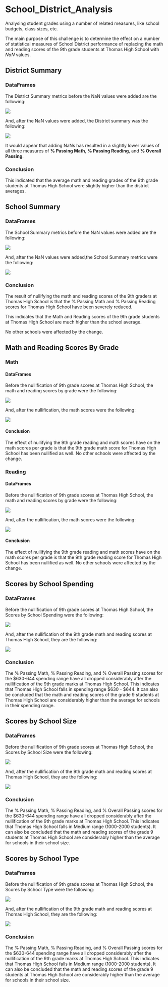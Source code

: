 # School_District_Analysis

Analysing student grades using a number of related measures, like school budgets, class sizes, etc.

The main purpose of this challenge is to determine the effect on a number of statistical measures of School District performance of replacing the math and reading scores of the 9th grade students at Thomas High School with *NaN* values.


## District Summary

### DataFrames

The District Summary metrics before the NaN values were added are the following:

![](pics/District_Summary_original.png)

And, after the NaN values were added, the District summary was the following:

![](pics/District_Summary_with_NaNs.png)

It would appear that adding NaNs has resulted in a slightly lower values of all three measures of __% Passing Math__, __% Passing Reading__, and __% Overall Passing__.

### Conclusion

This indicated that the average math and reading grades of the 9th grade students at Thomas High School were slightly higher than the district averages.

## School Summary

### DataFrames

The School Summary metrics before the NaN values were added are the following:

![](pics/School_summary_Original.PNG)

And, after the NaN values were added,the School Summary metrics were the following:

![](pics/School_summary_with_NaNs.PNG)

### Conclusion

The result of nullifying the math and reading scores of the 9th graders at Thomas High School is that the % Passing Math and % Passing Reading scores for Thomas High School have been severely reduced. 

This indicates that the Math and Reading scores of the 9th grade students at Thomas High School are much higher than the school average. 

No other schools were affected by the change.

## Math and Reading Scores By Grade

### Math

#### DataFrames

Before the nullification of 9th grade scores at Thomas High School, the math and reading scores by grade were the following:

![](pics/Math_Scores_By_Grade_Original.png)

And, after the nullification, the math scores were the following:

![](pics/Math_Scores_By_Grade_with_NaNs.png)

#### Conclusion

The effect of nullifying the 9th grade reading and math scores have on the math scores per grade is that the 9th grade math score for Thomas High School has been nullified as well. No other schools were affected by the change.

### Reading

#### DataFrames

Before the nullification of 9th grade scores at Thomas High School, the math and reading scores by grade were the following:

![](pics/Reading_Scores_By_Grade_Original.png)

And, after the nullification, the math scores were the following:

![](pics/Reading_Scores_By_Grade_with_NaNs.png)

#### Conclusion

The effect of nullifying the 9th grade reading and math scores have on the math scores per grade is that the 9th grade reading score for Thomas High School has been nullified as well. No other schools were affected by the change.

## Scores by School Spending

### DataFrames

Before the nullification of 9th grade scores at Thomas High School, the Scores by School Spending were the following:

![](pics/Scores_by_School_Spending_Original.png)

And, after the nullification of the 9th grade math and reading scores at Thomas High School, they are the following:

![](pics/Scores_by_School_Spending_with_NaNs.png)

### Conclusion

The % Passing Math, % Passing Reading, and % Overall Passing scores for the $630-644 spending range have all dropped considerably after the nullification of the 9th grade marks at Thomas High School. This indicates that Thomas High School falls in spending range $630 - $644. It can also be concluded that the math and reading scores of the grade 9 students at Thomas High School are considerably higher than the average for schools in their spending range.

## Scores by School Size

### DataFrames

Before the nullification of 9th grade scores at Thomas High School, the Scores by School Size were the following:

![](pics/Scores_by_School_Size_Original.png)

And, after the nullification of the 9th grade math and reading scores at Thomas High School, they are the following:

![](pics/Scores_by_School_Size_with_NaNs.png)

### Conclusion

The % Passing Math, % Passing Reading, and % Overall Passing scores for the $630-644 spending range have all dropped considerably after the nullification of the 9th grade marks at Thomas High School. This indicates that Thomas High School falls in Medium range (1000-2000 students). It can also be concluded that the math and reading scores of the grade 9 students at Thomas High School are considerably higher than the average for schools in their school size.

## Scores by School Type

### DataFrames

Before the nullification of 9th grade scores at Thomas High School, the Scores by School Type were the following:

![](pics/Scores_by_School_Type_Original.png)

And, after the nullification of the 9th grade math and reading scores at Thomas High School, they are the following:

![](pics/Scores_by_School_Type_with_NaNs.png)

### Conclusion

The % Passing Math, % Passing Reading, and % Overall Passing scores for the $630-644 spending range have all dropped considerably after the nullification of the 9th grade marks at Thomas High School. This indicates that Thomas High School falls in Medium range (1000-2000 students). It can also be concluded that the math and reading scores of the grade 9 students at Thomas High School are considerably higher than the average for schools in their school size.
